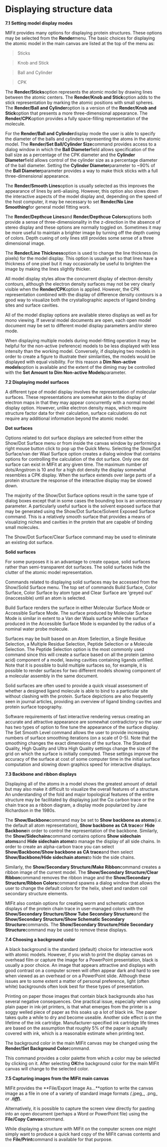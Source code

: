 # Displaying structure data

**7.1 Setting model display modes**

MIFit provides many options for displaying protein structures. These options may be selected from the **Render**menu. The basic choices for displaying the atomic model in the main canvas are listed at the top of the menu as:

> Sticks

> Knob and Stick

> Ball and Cylinder

> CPK

The **Render/Sticks**option represents the atomic model by drawing lines between the atomic centers. The **Render/Knob and Stick**option adds to the stick representation by marking the atomic positions with small spheres. The **Render/Ball and Cylinder**option is a version of the **Render/Knob and Stick**option that presents a more three-dimensional appearance. The **Render/CPK**option provides a fully space-filling representation of the molecule.

For the **Render/Ball and Cylinder**display mode the user is able to specify the diameter of the balls and cylinders representing the atoms in the atomic model. The **Render/Set Ball/Cylinder Size**command provides access to a dialog window in which the **Ball Diameter**field allows specification of the ball size as a percentage of the CPK diameter and the **Cylinder Diameter**field allows control of the cylinder size as a percentage diameter of the ball diameter. Setting the **Cylinder Diameter**parameter to ~90% of the **Ball Diameter**parameter provides a way to make thick sticks with a full three-dimensional appearance.

The **Render/Smooth Lines**option is usually selected as this improves the appearance of lines by anti-aliasing. However, this option also slows down the interactive aspects of the model display and, depending on the speed of the host computer, it may be necessary to set **Render/No Line Smoothing**for general model fitting work.

The **Render/Depthcue Lines**and **Render/Depthcue Colors**options both provide a sense of three-dimensionality in the z-direction in the absence of stereo display and these options are normally toggled on. Sometimes it may be more useful to maintain a brighter image by turning off the depth cueing of colors. Depth cueing of only lines still provides some sense of a three dimensional image.

The **Render/Line Thickness**option is used to change the line thickness (in pixels) for the model display. This option is usually set so that lines have a thickness of one pixel but it may occasionally be useful to brighten the image by making the lines slightly thicker.

All model display styles allow the concurrent display of electron density contours, although the electron density surfaces may not be very clearly visible when the **Render/CPK**option is applied. However, the CPK representation combined with the display of difference density contours is a good way to visualize both the crystallographic aspects of ligand binding sites and surface cavities.

All of the model display options are available stereo displays as well as for mono viewing. If several model documents are open, each open model document may be set to different model display parameters and/or stereo mode.

When displaying multiple models during model-fitting operation it may be helpful for the non-active (reference) models to be less displayed with less intensity than the working model. Conversely, if displaying two models in order to create a figure to illustrate their similarities, the models would be displayed with equal visibility. For this reason a **Dim Non-active models**option is available and the extent of the diming may be controlled with the **Set Amount to Dim Non-active Models**parameter.

**7.2 Displaying model surfaces**

A different type of model display involves the representation of molecular surfaces. These representations are somewhat akin to the display of electron maps in that they may appear concurrently with a normal model display option. However, unlike electron density maps, which require structure factor data for their calculation, surface calculations do not require any additional information beyond the atomic model.



**Dot surfaces**

Options related to dot surface displays are selected from either the Show/Dot Surface menu or from inside the canvas window by performing a right mouse button click to pop up the Quick Menu. Selecting the Show/Dot Surface/van der Waal Surface option creates a dialog window that contains options for controlling the calculation of the dot surface. Only one dot surface can exist in MIFit at any given time. The maximum number of dots/Angstrom is 10 and for a high dot density the display somewhat resembles a CPK display. When the surface extends over large parts of a protein structure the response of the interactive display may be slowed down.

The majority of the Show/Dot Surface options result in the same type of dialog boxes except that in some cases the bounding box is an unnecessary parameter. A particularly useful surface is the solvent exposed surface that may be generated using the Show/Dot Surface/Solvent Exposed Surface command. This is a relatively smooth surface that provides a means of visualizing niches and cavities in the protein that are capable of binding small molecules.

The Show/Dot Surface/Clear Surface command may be used to eliminate an existing dot surface.

**Solid surfaces**



For some purposes it is an advantage to create opaque, solid surfaces rather than semi-transparent dot surfaces. The solid surfaces hide the clutter of the atomic model representation.

Commands related to displaying solid surfaces may be accessed from the Show/Solid Surface menu. The top set of commands Build Surface, Color Surface, Color Surface by atom type and Clear Surface are 'greyed out' (inaccessible) until an atom is selected.

Build Surface renders the surface in either Molecular Surface Mode or Accessible Surface Mode. The surface produced by Molecular Surface Mode is similar in extent to a Van der Waals surface while the surface produced in the Accessible Surface Mode is expanded by the radius of a nominal water probe molecule.

Surfaces may be built based on an Atom Selection, a Single Residue Selection, a Multiple Residue Selection, Peptide Selection or a Molecule Selection. The Peptide Selection option is the most commonly used command since this will create a surface based on all the protein (amino acid) component of a model, leaving cavities containing ligands unfilled. Note that it is possible to build multiple surfaces so, for example, it is possible to render surfaces for two different models showing component of a molecular assembly in the same document.

Solid surfaces are often used to provide a quick visual assessment of whether a designed ligand molecule is able to bind to a particular site without clashing with the protein. Surface depictions are also frequently seen in journal articles, providing an overview of ligand binding cavities and protein surface topography.

Software requirements of fast interactive rendering versus creating an accurate and attractive appearance are somewhat contradictory so the user has two types of option to fine tune the appearance of the surface display. The Set Smooth Level command allows the user to provide increasing numbers of surface smoothing iterations (on a scale of 0-5). Note that the smoothing changes the exact dimensions of the surface. The Standard Quality, High Quality and Ultra High Quality settings change the size of the grid on which the surface is initially computed. These settings improve the accuracy of the surface at cost of some computer time in the initial surface computation and slowing down graphics speed for interactive displays.

**7.3 Backbone and ribbon displays**

Displaying all of the atoms in a model shows the greatest amount of detail but may also make it difficult to visualize the overall features of a structure. An understanding of the fold and major topological features of the entire structure may be facilitated by displaying just the Cα carbon trace or the chain trace as a ribbon diagram, a display mode popularized by Jane Richardson in the 1980s.

The **Show/Backbone**command may be set to **Show backbone as atoms**(_i.e._ the default all atom representation), **Show backbone as CA trace**or **Hide Backbone**in order to control the representation of the backbone. Similarly, the **Show/Sidechains**command contains options **Show sidechain atoms**and **Hide sidechain atoms**to manage the display of all side chains. In order to create an alpha-carbon trace you can select **Show/Backbone/Show backbone as CA trace**and then select **Show/Backbone/Hide sidechain atoms**to hide the side chains.

Similarly, the **Show/Secondary Structure/Make Ribbon**command creates a ribbon image of the current model. The **Show/Secondary Structure/Clear Ribbon**command removes the ribbon image and the **Show/Secondary Structure/Ribbon Colors**command spawns a dialog window that allows the user to change the default colors for the helix, sheet and random coil secondary structure elements.

MIFit also contain options for creating worm and schematic cartoon displays of the protein chain trace in user-managed colors with the **Show/Secondary Structure/Show Tube Secondary Structure**and the **Show/Secondary Structure/Show Schematic Secondary Structure**commands. The **Show/Secondary Structure/Hide Secondary Structure**command may be used to remove these displays.

**7.4 Choosing a background color**

A black background is the standard (default) choice for interactive work with atomic models. However, if you wish to print the display canvas on overhead film or capture the image for a PowerPoint presentation, black is usually a poor choice. An image that appears attractive and displays with good contrast on a computer screen will often appear dark and hard to see when viewed as an overhead or on a PowerPoint slide. Although these issues are to some extent a matter of personal preference, light (often white) backgrounds often look best for these types of presentation.

Printing on paper those images that contain black backgrounds also has several negative consequences. One practical issue, especially when using plain paper in ink-jet printers, is that what emerges from the printer is a soggy welled piece of paper as this soaks up a lot of black ink. The paper takes quite a while to dry and become useable. Another side effect is on the lifetime of the ink cartridge. Manufacturer-specified ink cartridge life times are based on the assumption that roughly 5% of the paper is actually covered with ink, which is a reasonable estimate when printing text.

The background color in the main MIFit canvas may be changed using the **Render/Set Background Color**command.

This command provides a color palette from which a color may be selected by clicking on it. After selecting **OK**the background color for the main MIFit canvas will change to the selected color.

**7.5 Capturing images from the MIFit main canvas**

MIFit provides the **File/Export Image As...**option to write the canvas image as a file in one of a variety of standard image formats _(_.jpeg_, .png_ or **_.tiff_).**

Alternatively, it is possible to capture the screen view directly for pasting into an open document (perhaps a Word or PowerPoint file) using the **File/Copy Canvas**command.

While displaying a structure with MIFit on the computer screen one might simply want to produce a quick hard copy of the MIFit canvas contents and the **File/Print**command is available for that purpose.